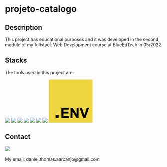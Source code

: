 # projeto-catalogo

## Description
This project has educational purposes and it was developed in the second module
of my fullstack Web Development course at BlueEdTech in 05/2022.

## Stacks
The tools used in this project are:


<section>
    <img src = "https://nodejs.org/static/images/logos/nodejs-new-pantone-black.svg" style = 'height: 140px'>
    <img src="https://img.icons8.com/color/144/000000/css3.png"/>
    <img src="https://img.icons8.com/color/144/000000/html-5--v1.png"/>
    <img src="https://img.icons8.com/color/144/000000/postgreesql.png"/>
    <img src = "https://process.filestackapi.com/cache=expiry:max/resize=width:700/TyzZKw86QzSElYK6bfXK" style = 'height: 140px'>
    <img src = "https://upload.wikimedia.org/wikipedia/commons/6/64/Expressjs.png" style = 'height: 140px'>
    <img src = "https://google.github.io/sqlcommenter/images/sequelize-logo.png" style = 'height: 140px'>
    <img src = "https://raw.githubusercontent.com/motdotla/dotenv/master/dotenv.png" style = 'height: 140px'>
</section>

## Contact
<a href = "https://linkedin.com/in/darcanjoo/"><img src = "https://cdn-icons-png.flaticon.com/512/174/174857.png" style = 'height: 70px'></a>
<br>
<p>My email: daniel.thomas.aarcanjo@gmail.com</p>

